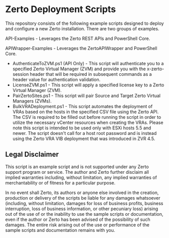 # Zerto Deployment Scripts

This repository consists of the following example scripts designed to deploy and configure a new Zerto installation. There are two groups of examples. 

API-Examples - Leverages the Zerto REST APIs and PowerShell Core.

APIWrapper-Examples - Leverages the ZertoAPIWrapper and PowerShell Core.

- AuthenticateToZVM.ps1 (API Only) - This script will authenticate you to a specified Zerto Virtual Manager (ZVM) and provide you with the x-zerto-session header that will be required in subsequent commands as a header value for authentication validation.
- LicenseZVM.ps1 - This script will apply a specified license key to a Zerto Virtual Manager (ZVM).
- PairZertoSites.ps1 - This script will pair Source and Target Zerto Virtual Managers (ZVMs).
- BulkVRADeployment.ps1 - This script automates the deployment of VRAs based on the hosts in the specified CSV file using the Zerto API. The CSV is required to be filled out   before running the script in order to utilize the necessary vCenter resources when creating the VRAs. Please note this script is intended to be used only with ESXi hosts 5.5 and newer. The script doesn't call for a host root password and is instead using the Zerto VRA VIB deployment that was introduced in ZVR 4.5.

## Legal Disclaimer

This script is an example script and is not supported under any Zerto support program or service. The author and Zerto further disclaim all implied warranties including, without limitation, any implied warranties of merchantability or of fitness for a particular purpose.

In no event shall Zerto, its authors or anyone else involved in the creation, production or delivery of the scripts be liable for any damages whatsoever (including, without limitation, damages for loss of business profits, business interruption, loss of business information, or other pecuniary loss) arising out of the use of or the inability to use the sample scripts or documentation, even if the author or Zerto has been advised of the possibility of such damages. The entire risk arising out of the use or performance of the sample scripts and documentation remains with you.
